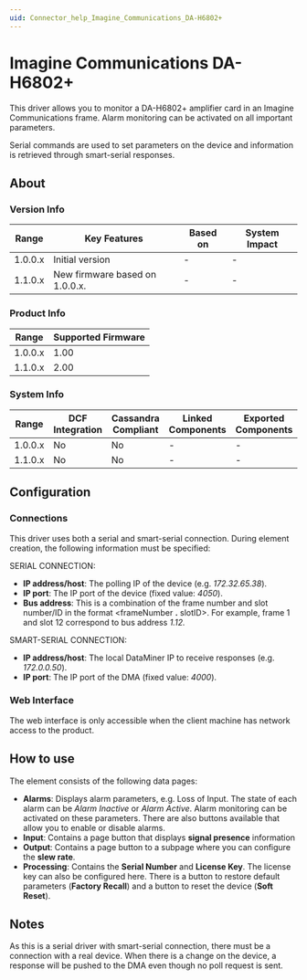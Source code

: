 ```yaml
---
uid: Connector_help_Imagine_Communications_DA-H6802+
---
```


# Imagine Communications DA-H6802+

This driver allows you to monitor a DA-H6802+ amplifier card in an Imagine Communications frame. Alarm monitoring can be activated on all important parameters.

Serial commands are used to set parameters on the device and information is retrieved through smart-serial responses.

## About

### Version Info

| **Range** | **Key Features**               | **Based on** | **System Impact** |
|-----------|--------------------------------|--------------|-------------------|
| 1.0.0.x   | Initial version                | \-           | \-                |
| 1.1.0.x   | New firmware based on 1.0.0.x. | \-           | \-                |

### Product Info

| **Range** | **Supported Firmware** |
|-----------|------------------------|
| 1.0.0.x   | 1.00                   |
| 1.1.0.x   | 2.00                   |

### System Info

| **Range** | **DCF Integration** | **Cassandra Compliant** | **Linked Components** | **Exported Components** |
|-----------|---------------------|-------------------------|-----------------------|-------------------------|
| 1.0.0.x   | No                  | No                      | \-                    | \-                      |
| 1.1.0.x   | No                  | No                      | \-                    | \-                      |

## Configuration

### Connections

This driver uses both a serial and smart-serial connection. During element creation, the following information must be specified:

SERIAL CONNECTION:

- **IP address/host**: The polling IP of the device (e.g. *172.32.65.38*).
- **IP port**: The IP port of the device (fixed value: *4050*).
- **Bus address**: This is a combination of the frame number and slot number/ID in the format \<frameNumber **.** slotID\>. For example, frame 1 and slot 12 correspond to bus address *1.12.*

SMART-SERIAL CONNECTION:

- **IP address/host**: The local DataMiner IP to receive responses (e.g. *172.0.0.50*).
- **IP port**: The IP port of the DMA (fixed value: *4000*).

### Web Interface

The web interface is only accessible when the client machine has network access to the product.

## How to use

The element consists of the following data pages:

- **Alarms**: Displays alarm parameters, e.g. Loss of Input. The state of each alarm can be *Alarm Inactive* or *Alarm Active*. Alarm monitoring can be activated on these parameters. There are also buttons available that allow you to enable or disable alarms.
- **Input**: Contains a page button that displays **signal presence** information
- **Output**: Contains a page button to a subpage where you can configure the **slew rate**.
- **Processing**: Contains the **Serial Number** and **License Key**. The license key can also be configured here. There is a button to restore default parameters (**Factory Recall**) and a button to reset the device (**Soft Reset**).

## Notes

As this is a serial driver with smart-serial connection, there must be a connection with a real device. When there is a change on the device, a response will be pushed to the DMA even though no poll request is sent.
